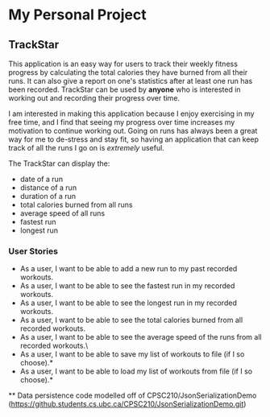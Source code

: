 # My Personal Project

## TrackStar

This application is an easy way for users to track their weekly fitness progress by calculating the total calories they 
have burned from all their runs. It can also give a report on one's statistics after at least one run has been 
recorded. TrackStar can be used by **anyone** who is interested in working out and recording their progress 
over time. 

I am interested in making this application because I enjoy exercising in my free time, and I find that seeing my 
progress over time increases my motivation to continue working out. Going on runs has always been a great way for me to
de-stress and stay fit, so having an application that can keep track of all the runs I go on is *extremely* useful.

The TrackStar can display the:
- date of a run
- distance of a run
- duration of a run
- total calories burned from all runs
- average speed of all runs
- fastest run
- longest run

### User Stories

- As a user, I want to be able to add a new run to my past recorded workouts. 
- As a user, I want to be able to see the fastest run in my recorded workouts.
- As a user, I want to be able to see the longest run in my recorded workouts.
- As a user, I want to be able to see the total calories burned from all recorded workouts.
- As a user, I want to be able to see the average speed of the runs from all recorded workouts.\
- As a user, I want to be able to save my list of workouts to file (if I so choose).*
- As a user, I want to be able to load my list of workouts from file (if I so choose).*

** Data persistence code modelled off of CPSC210/JsonSerializationDemo
(https://github.students.cs.ubc.ca/CPSC210/JsonSerializationDemo.git)
